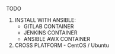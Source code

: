 TODO

1. INSTALL WITH ANSIBLE:
    - GITLAB CONTAINER
    - JENKINS CONTAINER
    - ANSIBLE AWX CONTAINER
2. CROSS PLATFORM - CentOS / Ubuntu
